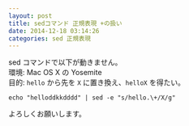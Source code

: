 ```yaml
---
layout: post
title: sedコマンド 正規表現 +の扱い
date: 2014-12-18 03:14:26
categories: sed 正規表現
---
```

<p>sed コマンドで以下が動きません。<br>
環境: Mac OS X の Yosemite<br>
目的: <code>hello</code> から先を <code>X</code> に置き換え、<code>helloX</code> を得たい。</p>

<pre><code>echo "helloddkkdddd" | sed -e "s/hello.\+/X/g"
</code></pre>

<p>よろしくお願いします。</p>

